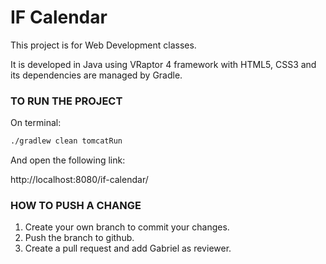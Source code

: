 # IF Calendar
This project is for Web Development classes. 

It is developed in Java using VRaptor 4 framework with HTML5, CSS3 and its dependencies are managed by Gradle.

### TO RUN THE PROJECT
On terminal:
```sh
./gradlew clean tomcatRun
```

And open the following link:

http://localhost:8080/if-calendar/

### HOW TO PUSH A CHANGE
1. Create your own branch to commit your changes.
2. Push the branch to github.
3. Create a pull request and add Gabriel as reviewer.